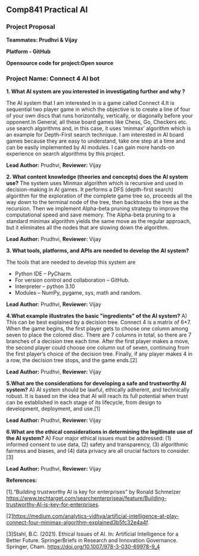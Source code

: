 ## Comp841 Practical AI
### Project Proposal 

**Teammates: Prudhvi & Vijay** 

**Platform - GitHub** 

**Opensource code for project:Open source**

### Project Name: Connect 4 AI bot

**1. What AI system are you interested in investigating further and why ?** 

The AI system that I am interested in is a game called Connect 4.It is sequential two player game in which the objective is to
create a line of four of your own discs that runs horizontally, vertically, or diagonally before your opponent.In General, all these
board games like Chess, Go, Checkers etc. use search algorithms and, in this case, it uses ‘minmax’ algorithm which is an
example for Depth-First search technique. I am interested in AI board games because they are easy to understand, take one step
at a time and can be easily implemented by AI modules. I can gain more hands-on experience on search algorithms by this
project.

**Lead Author:** Prudhvi, **Reviewer:** Vijay


**2. What content knowledge (theories and concepts) does the AI system use?**
The system uses Minmax algorithm which is recursive and used in decision-making in AI games. It performs a DFS (depth-first
search) algorithm for the exploration of the complete game tree so, proceeds all the way down to the terminal node of the tree,
then backtracks the tree as the recursion. Then we implement Alpha-beta pruning strategy to improve the computational speed
and save memory. The Alpha-beta pruning to a standard minimax algorithm yields the same move as the regular approach, but it
eliminates all the nodes that are slowing down the algorithm.

**Lead Author:** Prudhvi, **Reviewer:** Vijay

**3. What tools, platforms, and APIs are needed to develop the AI system?**

The tools that are needed to develop this system are
- Python IDE – PyCharm.
- For version control and collaboration – GitHub.
- Interpreter – python 3.10
- Modules – NumPy, pygame, sys, math and random.

**Lead Author:** Prudhvi, **Reviewer:** Vijay

**4.What example illustrates the basic "ingredients" of the AI system?**
A) This can be best explained by a decision tree. Connect 4 is a matrix of 6*7. When the game begins, the first player gets to
choose one column among seven to place the colored disc. There are 7 columns in total, so there are 7 branches of a decision
tree each time. After the first player makes a move, the second player could choose one column out of seven, continuing from
the first player’s choice of the decision tree. Finally, if any player makes 4 in a row, the decision tree stops, and the game ends.[2]

**Lead Author:** Prudhvi, **Reviewer:** Vijay

**5.What are the considerations for developing a safe and trustworthy AI system?**
A) AI system should be lawful, ethically adherent, and technically robust. It is based on the idea that AI will reach its full potential
when trust can be established in each stage of its lifecycle, from design to development, deployment, and use.[1]

**Lead Author:** Prudhvi, **Reviewer:** Vijay

**6.What are the ethical considerations in determining the legitimate use of the AI system?**
A) Four major ethical issues must be addressed: (1) informed consent to use data, (2) safety and transparency, (3) algorithmic
fairness and biases, and (4) data privacy are all crucial factors to consider.[3]

**Lead Author:** Prudhvi, **Reviewer:** Vijay

**References:**

[1].“Building trustworthy AI is key for enterprises” by Ronald Schmelzer
https://www.techtarget.com/searchenterpriseai/feature/Building-trustworthy-AI-is-key-for-enterprises.

[2]https://medium.com/analytics-vidhya/artificial-intelligence-at-play-connect-four-minimax-algorithm-explained3b5fc32e4a4f.

[3]Stahl, B.C. (2021). Ethical Issues of AI. In: Artificial Intelligence for a Better Future. SpringerBriefs in Research and
Innovation Governance. Springer, Cham. https://doi.org/10.1007/978-3-030-69978-9_4


